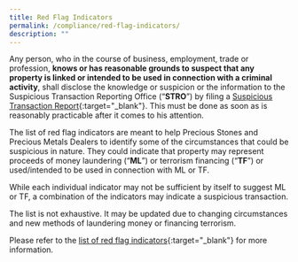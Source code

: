 ```yaml
---
title: Red Flag Indicators
permalink: /compliance/red-flag-indicators/
description: ""
---
```

Any person, who in the course of business, employment, trade or profession, **knows or has reasonable grounds to suspect that any property is linked or intended to be used in connection with a criminal activity**, shall disclose the knowledge or suspicion or the information to the Suspicious Transaction Reporting Office (“**STRO**”) by filing a [Suspicious Transaction Report](https://www.police.gov.sg/advisories/crime/commercial-crimes/suspicious-transaction-reporting-office){:target="_blank"}. This must be done as soon as is reasonably practicable after it comes to his attention. 

The list of red flag indicators are meant to help Precious Stones and Precious Metals Dealers to identify some of the circumstances that could be suspicious in nature. They could indicate that property may represent proceeds of money laundering (“**ML**”) or terrorism financing (“**TF**”) or used/intended to be used in connection with ML or TF.

While each individual indicator may not be sufficient by itself to suggest ML or TF, a combination of the indicators may indicate a suspicious transaction.

The list is not exhaustive. It may be updated due to changing circumstances and new methods of laundering money or financing terrorism. 

Please refer to the [list of red flag indicators](/images/List%20of%20Red%20Flag%20Indicators_20201214_V2.0.docx){:target="_blank"} for more information.